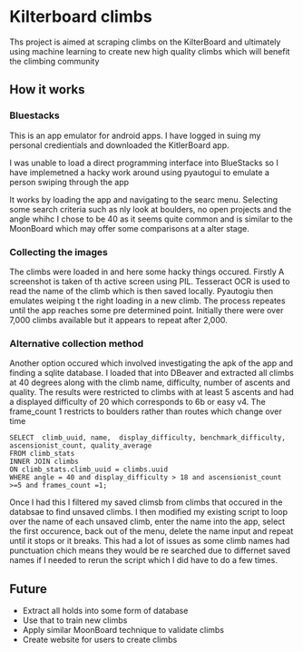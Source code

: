 # Kilterboard climbs

Ths project is aimed at scraping climbs on the KilterBoard and ultimately using machine learning to create new high quality climbs which will benefit the climbing community

## How it works
### Bluestacks
This is an app emulator for android apps. I have logged in suing my personal credientials and downloaded the KitlerBoard app.

I was unable to load a direct programming interface into BlueStacks so I have implemetned a hacky work around using pyautogui to emulate a person swiping through the app

It works by loading the app and navigating to the searc menu. Selecting some search criteria such as nly look at boulders, no open projects and the angle whihc I chose to be 40 as it seems quite common and is similar to the MoonBoard which may offer some comparisons at a alter stage.

### Collecting the images
The climbs were loaded in and here some hacky things occured. 
Firstly A screenshot is taken of th active screen using PIL. Tesseract OCR is used to read the name of the climb which is then saved locally. Pyautogiu then emulates weiping t the right loading in a new climb. The process repeates until the app reaches some pre determined point. Initially there were over 7,000 climbs available but it appears to repeat after 2,000.

### Alternative collection method
Another option occured which involved investigating the apk of the app and finding a sqlite database. I loaded that into DBeaver and extracted all climbs at 40 degrees along with the climb name, difficulty, number of ascents and quality. The results were restricted to climbs with at least 5 ascents and had a displayed difficulty of 20 which corresponds to 6b or easy v4. The frame_count 1 restricts to boulders rather than routes which change over time

```
SELECT  climb_uuid, name,  display_difficulty, benchmark_difficulty, ascensionist_count, quality_average 
FROM climb_stats 
INNER JOIN climbs 
ON climb_stats.climb_uuid = climbs.uuid
WHERE angle = 40 and display_difficulty > 18 and ascensionist_count >=5 and frames_count =1;
```

Once I had this I filtered my saved climsb from climbs that occured in the databsae to find unsaved climbs. I then modified my existing script to loop over the name of each unsaved climb, enter the name into the app, select the first occurence, back out of the menu, delete the name input and repeat until it stops or it breaks. This had a lot of issues as some climb names had punctuation chich means they would be re searched due to differnet saved names if I needed to rerun the script which I did have to do a few times.


## Future
- Extract all holds into some form of database 
- Use that to train new climbs
- Apply similar MoonBoard technique to validate climbs
- Create website for users to create climbs


